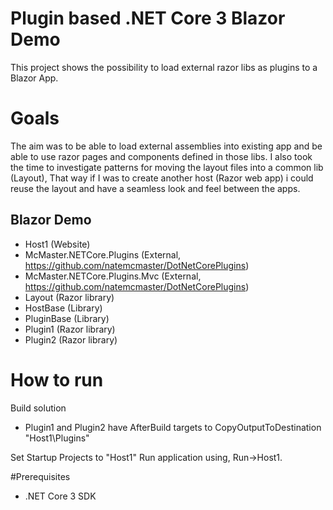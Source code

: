 # Plugin based .NET Core 3 Blazor Demo
This project shows the possibility to load external razor libs as plugins to a Blazor App.

# Goals
The aim was to be able to load external assemblies into existing app and be able to use razor pages and components defined in those libs. I also took the time to investigate patterns for moving the layout files into a common lib (Layout), That way if I was to create another host (Razor web app) i could reuse the layout and have a seamless look and feel between the apps.

## Blazor Demo
- Host1 (Website)
- McMaster.NETCore.Plugins (External, https://github.com/natemcmaster/DotNetCorePlugins)
- McMaster.NETCore.Plugins.Mvc (External, https://github.com/natemcmaster/DotNetCorePlugins)
- Layout (Razor library)
- HostBase (Library)
- PluginBase (Library)
- Plugin1 (Razor library)
- Plugin2 (Razor library)
    
# How to run
Build solution 
- Plugin1 and Plugin2 have AfterBuild targets to CopyOutputToDestination "Host1\Plugins"

Set Startup Projects to "Host1"
Run application using, Run->Host1.

#Prerequisites
- .NET Core 3 SDK
